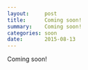 ```yaml
---
layout:     post
title:      Coming soon!
summary:    Coming soon!
categories: soon
date:       2015-08-13
---
```


Coming soon!